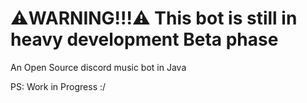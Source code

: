 # ⚠️WARNING!!!⚠️ This bot is still in heavy development **Beta** phase

An Open Source discord music bot in Java

PS: Work in Progress :/ 
